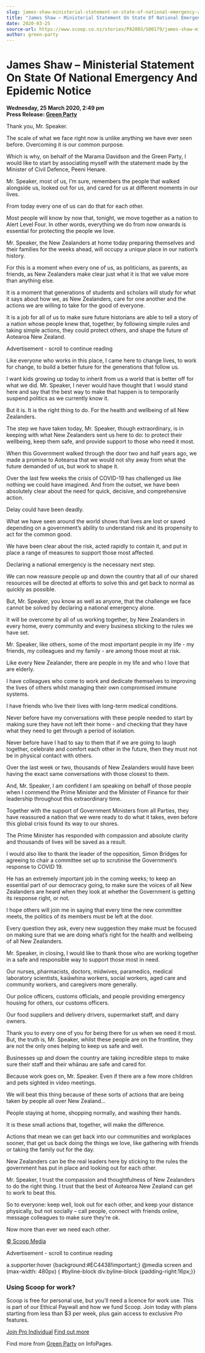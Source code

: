 ```yaml
---
slug: james-shaw-ministerial-statement-on-state-of-national-emergency-and-epidemic-notice
title: "James Shaw – Ministerial Statement On State Of National Emergency And Epidemic Notice"
date: 2020-03-25
source-url: https://www.scoop.co.nz/stories/PA2003/S00179/james-shaw-ministerial-statement-on-state-of-national-emergency-and-epidemic-notice.htm
author: green-party
---
```

James Shaw – Ministerial Statement On State Of National Emergency And Epidemic Notice
=====================================================================================

**Wednesday, 25 March 2020, 2:49 pm**  
**Press Release: [Green Party](https://info.scoop.co.nz/Green_Party)**

Thank you, Mr. Speaker.

The scale of what we face right now is unlike anything we have ever seen before. Overcoming it is our common purpose.

Which is why, on behalf of the Marama Davidson and the Green Party, I would like to start by associating myself with the statement made by the Minister of Civil Defence, Peeni Henare.

Mr. Speaker, most of us, I’m sure, remembers the people that walked alongside us, looked out for us, and cared for us at different moments in our lives.

From today every one of us can do that for each other.

Most people will know by now that, tonight, we move together as a nation to Alert Level Four. In other words, everything we do from now onwards is essential for protecting the people we love.

Mr. Speaker, the New Zealanders at home today preparing themselves and their families for the weeks ahead, will occupy a unique place in our nation’s history.

For this is a moment when every one of us, as politicians, as parents, as friends, as New Zealanders make clear just what it is that we value more than anything else.

It is a moment that generations of students and scholars will study for what it says about how we, as New Zealanders, care for one another and the actions we are willing to take for the good of everyone.

It is a job for all of us to make sure future historians are able to tell a story of a nation whose people knew that, together, by following simple rules and taking simple actions, they could protect others, and shape the future of Aotearoa New Zealand.

Advertisement - scroll to continue reading





Like everyone who works in this place, I came here to change lives, to work for change, to build a better future for the generations that follow us.

I want kids growing up today to inherit from us a world that is better off for what we did. Mr. Speaker, I never would have thought that I would stand here and say that the best way to make that happen is to temporarily suspend politics as we currently know it.

But it is. It is the right thing to do. For the health and wellbeing of all New Zealanders.

The step we have taken today, Mr. Speaker, though extraordinary, is in keeping with what New Zealanders sent us here to do: to protect their wellbeing, keep them safe, and provide support to those who need it most.

When this Government walked through the door two and half years ago, we made a promise to Aotearoa that we would not shy away from what the future demanded of us, but work to shape it.

Over the last few weeks the crisis of COVID-19 has challenged us like nothing we could have imagined. And from the outset, we have been absolutely clear about the need for quick, decisive, and comprehensive action.

Delay could have been deadly.

What we have seen around the world shows that lives are lost or saved depending on a government’s ability to understand risk and its propensity to act for the common good.

We have been clear about the risk, acted rapidly to contain it, and put in place a range of measures to support those most affected.

Declaring a national emergency is the necessary next step.

We can now reassure people up and down the country that all of our shared resources will be directed at efforts to solve this and get back to normal as quickly as possible.

But, Mr. Speaker, you know as well as anyone, that the challenge we face cannot be solved by declaring a national emergency alone.

It will be overcome by all of us working together, by New Zealanders in every home, every community and every business sticking to the rules we have set.

Mr. Speaker, like others, some of the most important people in my life - my friends, my colleagues and my family - are among those most at risk.

Like every New Zealander, there are people in my life and who I love that are elderly.

I have colleagues who come to work and dedicate themselves to improving the lives of others whilst managing their own compromised immune systems.

I have friends who live their lives with long-term medical conditions.

Never before have my conversations with these people needed to start by making sure they have not left their home - and checking that they have what they need to get through a period of isolation.

Never before have I had to say to them that if we are going to laugh together, celebrate and comfort each other in the future, then they must not be in physical contact with others.

Over the last week or two, thousands of New Zealanders would have been having the exact same conversations with those closest to them.

And, Mr. Speaker, I am confident I am speaking on behalf of those people when I commend the Prime Minister and the Minister of Finance for their leadership throughout this extraordinary time.

Together with the support of Government Ministers from all Parties, they have reassured a nation that we were ready to do what it takes, even before this global crisis found its way to our shores.

The Prime Minister has responded with compassion and absolute clarity and thousands of lives will be saved as a result.

I would also like to thank the leader of the opposition, Simon Bridges for agreeing to chair a committee set up to scrutinise the Government’s response to COVID 19.

He has an extremely important job in the coming weeks; to keep an essential part of our democracy going, to make sure the voices of all New Zealanders are heard when they look at whether the Government is getting its response right, or not.

I hope others will join me in saying that every time the new committee meets, the politics of its members must be left at the door.

Every question they ask, every new suggestion they make must be focused on making sure that we are doing what’s right for the health and wellbeing of all New Zealanders.

Mr. Speaker, in closing, I would like to thank those who are working together in a safe and responsible way to support those most in need.

Our nurses, pharmacists, doctors, midwives, paramedics, medical laboratory scientists, kaiāwhina workers, social workers, aged care and community workers, and caregivers more generally.

Our police officers, customs officials, and people providing emergency housing for others, our customs officers.

Our food suppliers and delivery drivers, supermarket staff, and dairy owners.

Thank you to every one of you for being there for us when we need it most. But, the truth is, Mr. Speaker, whilst these people are on the frontline, they are not the only ones helping to keep us safe and well.

Businesses up and down the country are taking incredible steps to make sure their staff and their whānau are safe and cared for.

Because work goes on, Mr. Speaker. Even if there are a few more children and pets sighted in video meetings.

We will beat this thing because of these sorts of actions that are being taken by people all over New Zealand…

People staying at home, shopping normally, and washing their hands.

It is these small actions that, together, will make the difference.

Actions that mean we can get back into our communities and workplaces sooner, that get us back doing the things we love, like gathering with friends or taking the family out for the day.

New Zealanders can be the real leaders here by sticking to the rules the government has put in place and looking out for each other.

Mr. Speaker, I trust the compassion and thoughtfulness of New Zealanders to do the right thing. I trust that the best of Aotearoa New Zealand can get to work to beat this.

So to everyone: keep well, look out for each other, and keep your distance physically, but not socially – call people, connect with friends online, message colleagues to make sure they’re ok.

Now more than ever we need each other.

[© Scoop Media](http://www.scoop.co.nz/about/terms.html)  

Advertisement - scroll to continue reading



a.supporter:hover {background:#EC4438!important;} @media screen and (max-width: 480px) { #byline-block div.byline-block {padding-right:16px;}}

### Using Scoop for work?

Scoop is free for personal use, but you’ll need a licence for work use. This is part of our Ethical Paywall and how we fund Scoop. Join today with plans starting from less than $3 per week, plus gain access to exclusive _Pro_ features.  
  
[Join Pro Individual](https://pro.scoop.co.nz/Individual/?from=ProIn24) [Find out more](https://pro.scoop.co.nz/using-scoop-for-work/?from=ProIn24)

Find more from [Green Party](https://info.scoop.co.nz/Green_Party) on InfoPages.